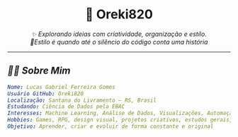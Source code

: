 <h1 align="center">🌌 Oreki820</h1>

<p align="center">
  <em>✨ Explorando ideias com criatividade, organização e estilo.</em><br/>
  <em> 💫Estilo é quando até o silêncio do código conta uma história
</p>

---

## 👨‍🚀 Sobre Mim

```yaml
Nome: Lucas Gabriel Ferreira Gomes
Usuário GitHub: Oreki820
Localização: Santana do Livramento – RS, Brasil
Estudando: Ciência de Dados pela EBAC
Interesses: Machine Learning, Análise de Dados, Visualizações, Automação, IA
Hobbies: Games, RPG, design visual, projetos criativos, estudos gerais, pesquisas, Ciência de Dados, IA... 
Objetivo: Aprender, criar e evoluir de forma constante e original
